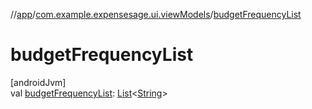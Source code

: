 //[app](../../index.md)/[com.example.expensesage.ui.viewModels](index.md)/[budgetFrequencyList](budget-frequency-list.md)

# budgetFrequencyList

[androidJvm]\
val [budgetFrequencyList](budget-frequency-list.md): [List](https://kotlinlang.org/api/latest/jvm/stdlib/kotlin.collections/-list/index.html)&lt;[String](https://kotlinlang.org/api/latest/jvm/stdlib/kotlin/-string/index.html)&gt;
